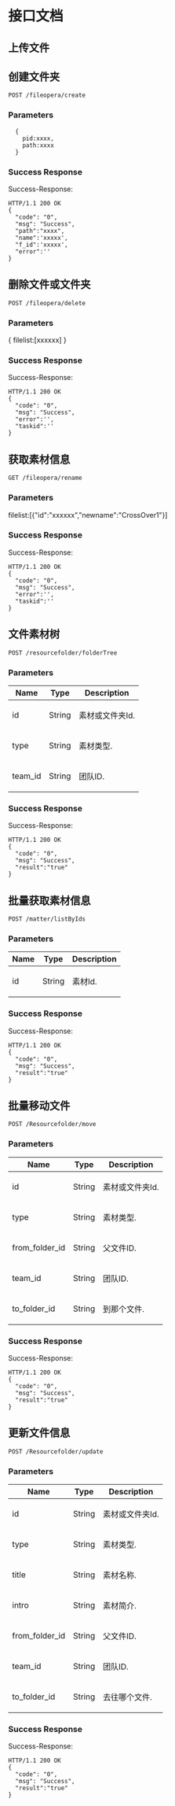 # 接口文档 


## 上传文件

## 创建文件夹



	POST /fileopera/create


### Parameters
 ```
   {
     pid:xxxx,
     path:xxxx
   }
 ```

### Success Response

Success-Response:

```
HTTP/1.1 200 OK
{
  "code": "0",
  "msg": "Success",
  "path":"xxxx",
  "name":'xxxxx',
  "f_id":'xxxxx',
  "error":''
}
```
## 删除文件或文件夹



	POST /fileopera/delete


### Parameters

{
  filelist:[xxxxxx]
}
### Success Response

Success-Response:

```
HTTP/1.1 200 OK
{
  "code": "0",
  "msg": "Success",
  "error":'',
  "taskid":''
}
```
## 获取素材信息



	GET /fileopera/rename


### Parameters

filelist:[{"id":"xxxxxx","newname":"CrossOver1"}]



### Success Response

Success-Response:

```
HTTP/1.1 200 OK
{
  "code": "0",
  "msg": "Success",
  "error":'',
  "taskid":''
}

```
## 文件素材树



	POST /resourcefolder/folderTree


### Parameters

| Name    | Type      | Description                          |
|---------|-----------|--------------------------------------|
| id			| String			|  <p>素材或文件夹Id.</p>							|
| type			| String			|  <p>素材类型.</p>							|
| team_id			| String			|  <p>团队ID.</p>							|

### Success Response

Success-Response:

```
HTTP/1.1 200 OK
{
  "code": "0",
  "msg": "Success",
  "result":"true"
}
```
## 批量获取素材信息



	POST /matter/listByIds


### Parameters

| Name    | Type      | Description                          |
|---------|-----------|--------------------------------------|
| id			| String			|  <p>素材Id.</p>							|

### Success Response

Success-Response:

```
HTTP/1.1 200 OK
{
  "code": "0",
  "msg": "Success",
  "result":"true"
}
```
## 批量移动文件



	POST /Resourcefolder/move


### Parameters

| Name    | Type      | Description                          |
|---------|-----------|--------------------------------------|
| id			| String			|  <p>素材或文件夹Id.</p>							|
| type			| String			|  <p>素材类型.</p>							|
| from_folder_id			| String			|  <p>父文件ID.</p>							|
| team_id			| String			|  <p>团队ID.</p>							|
| to_folder_id			| String			|  <p>到那个文件.</p>							|

### Success Response

Success-Response:

```
HTTP/1.1 200 OK
{
  "code": "0",
  "msg": "Success",
  "result":"true"
}
```
## 更新文件信息



	POST /Resourcefolder/update


### Parameters

| Name    | Type      | Description                          |
|---------|-----------|--------------------------------------|
| id			| String			|  <p>素材或文件夹Id.</p>							|
| type			| String			|  <p>素材类型.</p>							|
| title			| String			|  <p>素材名称.</p>							|
| intro			| String			|  <p>素材简介.</p>							|
| from_folder_id			| String			|  <p>父文件ID.</p>							|
| team_id			| String			|  <p>团队ID.</p>							|
| to_folder_id			| String			|  <p>去往哪个文件.</p>							|

### Success Response

Success-Response:

```
HTTP/1.1 200 OK
{
  "code": "0",
  "msg": "Success",
  "result":"true"
}
```
